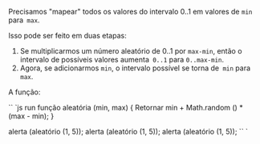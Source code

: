 Precisamos "mapear" todos os valores do intervalo 0..1 em valores de `min` para` max`.

Isso pode ser feito em duas etapas:

1. Se multiplicarmos um número aleatório de 0..1 por `max-min`, então o intervalo de possíveis valores aumenta` 0..1` para `0..max-min`.
2. Agora, se adicionarmos `min`, o intervalo possível se torna de` min` para `max`.

A função:

`` `js run
função aleatória (min, max) {
Retornar min + Math.random () * (max - min);
}

alerta (aleatório (1, 5));
alerta (aleatório (1, 5));
alerta (aleatório (1, 5));
`` `

